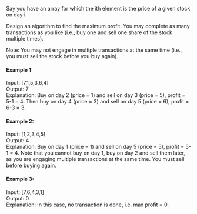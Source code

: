 Say you have an array for which the ith element is the price of a given stock on day i.

Design an algorithm to find the maximum profit. You may complete as many transactions as you like (i.e., buy one and sell one share of the stock multiple times).

Note: You may not engage in multiple transactions at the same time (i.e., you must sell the stock before you buy again).

#### Example 1:
Input: [7,1,5,3,6,4]<br>
Output: 7<br>
Explanation: Buy on day 2 (price = 1) and sell on day 3 (price = 5), profit = 5-1 = 4.
             Then buy on day 4 (price = 3) and sell on day 5 (price = 6), profit = 6-3 = 3.

#### Example 2:
Input: [1,2,3,4,5]<br>
Output: 4<br>
Explanation: Buy on day 1 (price = 1) and sell on day 5 (price = 5), profit = 5-1 = 4.
             Note that you cannot buy on day 1, buy on day 2 and sell them later, as you are
             engaging multiple transactions at the same time. You must sell before buying again.

#### Example 3:
Input: [7,6,4,3,1]<br>
Output: 0<br>
Explanation: In this case, no transaction is done, i.e. max profit = 0.
